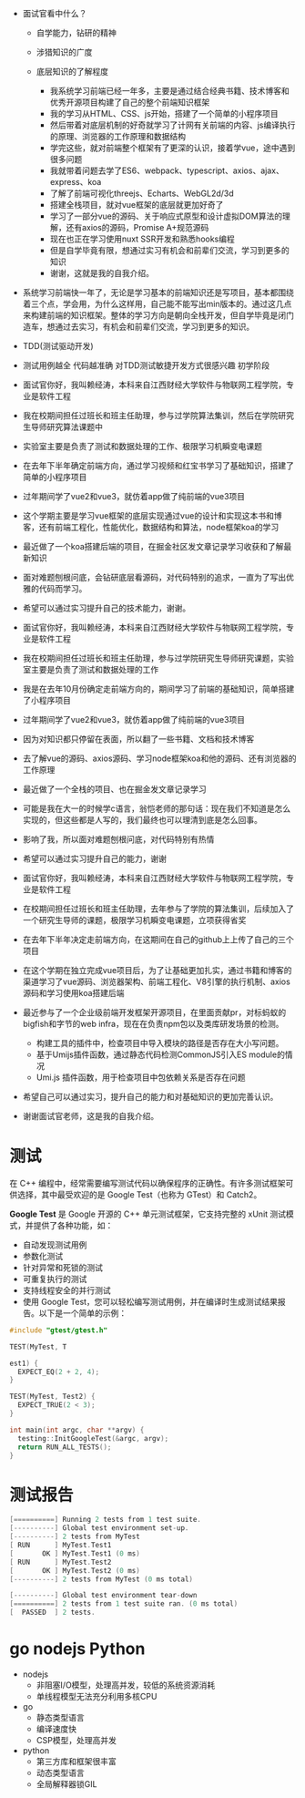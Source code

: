 - 面试官看中什么？
  - 自学能力，钻研的精神
  - 涉猎知识的广度
  - 底层知识的了解程度


    - 我系统学习前端已经一年多，主要是通过结合经典书籍、技术博客和优秀开源项目构建了自己的整个前端知识框架
    - 我的学习从HTML、CSS、js开始，搭建了一个简单的小程序项目
    - 然后带着对底层机制的好奇就学习了计网有关前端的内容、js编译执行的原理、浏览器的工作原理和数据结构
    - 学完这些，就对前端整个框架有了更深的认识，接着学vue，途中遇到很多问题
    - 我就带着问题去学了ES6、webpack、typescript、axios、ajax、express、koa
    - 了解了前端可视化threejs、Echarts、WebGL2d/3d
    - 搭建全栈项目，就对vue框架的底层就更加好奇了
    - 学习了一部分vue的源码、关于响应式原型和设计虚拟DOM算法的理解，还有axios的源码，Promise A+规范源码
    - 现在也正在学习使用nuxt SSR开发和熟悉hooks编程
    - 但是自学毕竟有限，想通过实习有机会和前辈们交流，学习到更多的知识
    - 谢谢，这就是我的自我介绍。

- 系统学习前端快一年了，无论是学习基本的前端知识还是写项目，基本都围绕着三个点，学会用，为什么这样用，自己能不能写出min版本的。通过这几点来构建前端的知识框架。整体的学习方向是朝向全栈开发，但自学毕竟是闭门造车，想通过去实习，有机会和前辈们交流，学习到更多的知识。

- TDD(测试驱动开发)
- 测试用例越全 代码越准确 对TDD测试敏捷开发方式很感兴趣 初学阶段

- 面试官你好，我叫赖经涛，本科来自江西财经大学软件与物联网工程学院，专业是软件工程
- 我在校期间担任过班长和班主任助理，参与过学院算法集训，然后在学院研究生导师研究算法课题中
- 实验室主要是负责了测试和数据处理的工作、极限学习机瞬变电课题
- 在去年下半年确定前端方向，通过学习视频和红宝书学习了基础知识，搭建了简单的小程序项目
- 过年期间学了vue2和vue3，就仿着app做了纯前端的vue3项目
- 这个学期主要是学习vue框架的底层实现通过vue的设计和实现这本书和博客，还有前端工程化，性能优化，数据结构和算法，node框架koa的学习
- 最近做了一个koa搭建后端的项目，在掘金社区发文章记录学习收获和了解最新知识
- 面对难题刨根问底，会钻研底层看源码，对代码特别的追求，一直为了写出优雅的代码而学习。
- 希望可以通过实习提升自己的技术能力，谢谢。



- 面试官你好，我叫赖经涛，本科来自江西财经大学软件与物联网工程学院，专业是软件工程
- 我在校期间担任过班长和班主任助理，参与过学院研究生导师研究课题，实验室主要是负责了测试和数据处理的工作
- 我是在去年10月份确定走前端方向的，期间学习了前端的基础知识，简单搭建了小程序项目
- 过年期间学了vue2和vue3，就仿着app做了纯前端的vue3项目
- 因为对知识都只停留在表面，所以翻了一些书籍、文档和技术博客
- 去了解vue的源码、axios源码、学习node框架koa和他的源码、还有浏览器的工作原理
- 最近做了一个全栈的项目、也在掘金发文章记录学习
- 可能是我在大一的时候学c语言，翁恺老师的那句话：现在我们不知道是怎么实现的，但这些都是人写的，我们最终也可以理清到底是怎么回事。
- 影响了我，所以面对难题刨根问底，对代码特别有热情
- 希望可以通过实习提升自己的能力，谢谢



- 面试官你好，我叫赖经涛，本科来自江西财经大学软件与物联网工程学院，专业是软件工程
- 在校期间担任过班长和班主任助理，去年参与了学院的算法集训，后续加入了一个研究生导师的课题，极限学习机瞬变电课题，立项获得省奖
- 在去年下半年决定走前端方向，在这期间在自己的github上上传了自己的三个项目
- 在这个学期在独立完成vue项目后，为了让基础更加扎实，通过书籍和博客的渠道学习了vue源码、浏览器架构、前端工程化、V8引擎的执行机制、axios源码和学习使用koa搭建后端
- 最近参与了一个企业级前端开发框架开源项目，在里面贡献pr，对标蚂蚁的bigfish和字节的web infra，现在在负责npm包以及类库研发场景的检测。
  - 构建工具的插件中，检查项目中导入模块的路径是否存在大小写问题。
  - 基于Umijs插件函数，通过静态代码检测CommonJS引入ES module的情况
  - Umi.js 插件函数，用于检查项目中包依赖关系是否存在问题
- 希望自己可以通过实习，提升自己的能力和对基础知识的更加完善认识。
- 谢谢面试官老师，这是我的自我介绍。


# 测试
在 C++ 编程中，经常需要编写测试代码以确保程序的正确性。有许多测试框架可供选择，其中最受欢迎的是 Google Test（也称为 GTest）和 Catch2。

**Google Test** 是 Google 开源的 C++ 单元测试框架，它支持完整的 xUnit 测试模式，并提供了各种功能，如：

- 自动发现测试用例
- 参数化测试
- 针对异常和死锁的测试
- 可重复执行的测试
- 支持线程安全的并行测试
- 使用 Google Test，您可以轻松编写测试用例，并在编译时生成测试结果报告。以下是一个简单的示例：

```c++
#include "gtest/gtest.h"

TEST(MyTest, T

est1) {
  EXPECT_EQ(2 + 2, 4);
}

TEST(MyTest, Test2) {
  EXPECT_TRUE(2 < 3);
}

int main(int argc, char **argv) {
  testing::InitGoogleTest(&argc, argv);
  return RUN_ALL_TESTS();
}

```
# 测试报告
```c++
[==========] Running 2 tests from 1 test suite.
[----------] Global test environment set-up.
[----------] 2 tests from MyTest
[ RUN      ] MyTest.Test1
[       OK ] MyTest.Test1 (0 ms)
[ RUN      ] MyTest.Test2
[       OK ] MyTest.Test2 (0 ms)
[----------] 2 tests from MyTest (0 ms total)

[----------] Global test environment tear-down
[==========] 2 tests from 1 test suite ran. (0 ms total)
[  PASSED  ] 2 tests.

```
# go nodejs Python
- nodejs
  - 非阻塞I/O模型，处理高并发，较低的系统资源消耗
  - 单线程模型无法充分利用多核CPU
- go
  - 静态类型语言
  - 编译速度快
  - CSP模型，处理高并发
- python
  - 第三方库和框架很丰富
  - 动态类型语言
  - 全局解释器锁GIL



